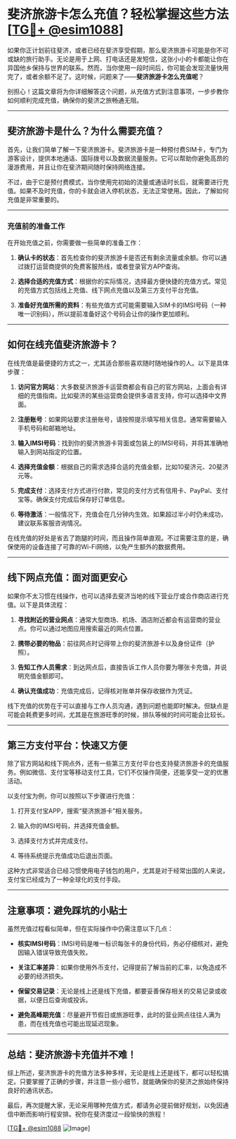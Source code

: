# 斐济旅游卡怎么充值？轻松掌握这些方法[[TG💪+ @esim1088](https://t.me/s/esim1088)]

如果你正计划前往斐济，或者已经在斐济享受假期，那么斐济旅游卡可能是你不可或缺的旅行助手。无论是用于上网、打电话还是发短信，这张小小的卡都能让你在异国他乡保持与世界的联系。然而，当你使用一段时间后，你可能会发现流量快用完了，或者余额不足了。这时候，问题来了——**斐济旅游卡怎么充值呢**？

别担心！这篇文章将为你详细解答这个问题，从充值方式到注意事项，一步步教你如何顺利完成充值，确保你的斐济之旅畅通无阻。

---

## 斐济旅游卡是什么？为什么需要充值？

首先，让我们简单了解一下斐济旅游卡。斐济旅游卡是一种预付费SIM卡，专门为游客设计，提供本地通话、国际拨号以及数据流量服务。它可以帮助你避免高昂的漫游费用，并且让你在斐济期间随时保持网络连接。

不过，由于它是预付费模式，当你使用完初始的流量或通话时长后，就需要进行充值。如果不及时充值，你的卡就会进入停机状态，无法正常使用。因此，了解如何充值是非常重要的。

---

### **充值前的准备工作**

在开始充值之前，你需要做一些简单的准备工作：

1. **确认卡的状态**：首先检查你的斐济旅游卡是否还有剩余流量或余额。你可以通过拨打运营商提供的免费客服热线，或者登录官方APP查询。
   
2. **选择合适的充值方式**：根据你的实际情况，选择最方便快捷的充值方式。常见的充值方式包括线上充值、线下网点充值以及第三方支付平台充值。

3. **准备好充值所需的资料**：有些充值方式可能需要输入SIM卡的IMSI号码（一种唯一识别码），所以提前准备好这个号码会让你的操作更加顺利。

---

## 如何在线充值斐济旅游卡？

在线充值是最便捷的方式之一，尤其适合那些喜欢随时随地操作的人。以下是具体步骤：

1. **访问官方网站**：大多数斐济旅游卡运营商都会有自己的官方网站，上面会有详细的充值指南。比如斐济的某些运营商会提供多语言支持，你可以选择中文界面。

2. **注册账号**：如果网站要求注册账号，请按照提示填写相关信息。通常需要输入手机号码和邮箱地址。

3. **输入IMSI号码**：找到你的斐济旅游卡背面或包装上的IMSI号码，并将其准确地输入到网站指定的位置。

4. **选择充值金额**：根据自己的需求选择合适的充值金额，比如10斐济元、20斐济元等。

5. **完成支付**：选择支付方式进行付款，常见的支付方式有信用卡、PayPal、支付宝等。确保支付完成后保存好订单信息。

6. **等待激活**：一般情况下，充值会在几分钟内生效。如果超过半小时仍未成功，建议联系客服咨询情况。

在线充值的好处是省去了跑腿的时间，而且操作简单直观。不过需要注意的是，确保使用的设备连接了可靠的Wi-Fi网络，以免产生额外的数据费用。

---

## 线下网点充值：面对面更安心

如果你不太习惯在线操作，也可以选择去斐济当地的线下营业厅或合作商店进行充值。以下是具体流程：

1. **寻找附近的营业网点**：通常大型商场、机场、酒店附近都会有运营商的营业点。你可以通过地图应用搜索最近的网点位置。

2. **携带必要的物品**：前往网点时记得带上你的斐济旅游卡以及身份证件（护照）。

3. **告知工作人员需求**：到达网点后，直接告诉工作人员你要为哪张卡充值，并说明充值金额即可。

4. **确认充值成功**：充值完成后，记得核对账单并保存收据作为凭证。

线下充值的优势在于可以直接与工作人员沟通，遇到问题也能即时解决。但缺点是可能会耗费更多时间，尤其是在旅游旺季的时候，排队等候的时间可能会比较长。

---

## 第三方支付平台：快速又方便

除了官方网站和线下网点外，还有一些第三方支付平台也支持斐济旅游卡的充值服务。例如微信、支付宝等移动支付工具，它们不仅操作简便，还能享受一定的优惠活动。

以支付宝为例，你可以按照以下步骤进行充值：

1. 打开支付宝APP，搜索“斐济旅游卡”相关服务。

2. 输入你的IMSI号码，并选择充值金额。

3. 选择支付方式并完成支付。

4. 等待系统提示充值成功后退出页面。

这种方式非常适合已经习惯使用电子钱包的用户，尤其是对于经常出国的人来说，支付宝已经成为了一种全球化的支付手段。

---

## 注意事项：避免踩坑的小贴士

虽然充值过程看似简单，但在实际操作中仍需注意以下几点：

- **核实IMSI号码**：IMSI号码是唯一标识每张卡的身份代码，务必仔细核对，避免因输入错误导致充值失败。

- **关注汇率差异**：如果你使用外币支付，记得提前了解当前的汇率，以免造成不必要的经济损失。

- **保留交易记录**：无论是线上还是线下充值，都要妥善保存相关的交易记录或收据，以便日后查询或投诉。

- **避免高峰期充值**：尽量避开节假日或旅游旺季，此时的营业网点往往人满为患，而在线充值也可能出现延迟现象。

---

## 总结：斐济旅游卡充值并不难！

综上所述，斐济旅游卡的充值方法多种多样，无论是线上还是线下，都可以轻松搞定。只要掌握了正确的步骤，并注意一些小细节，就能确保你的斐济之旅始终保持良好的通讯状态。

最后，再次提醒大家，无论采用哪种充值方式，都请务必提前做好规划，以免因通信中断而影响行程安排。祝你在斐济度过一段愉快的旅程！

[[TG💪+ @esim1088](https://t.me/s/esim1088) ![Image](https://i.postimg.cc/4NQfJmqS/Snipaste-2025-05-13-00-14-12.png)]